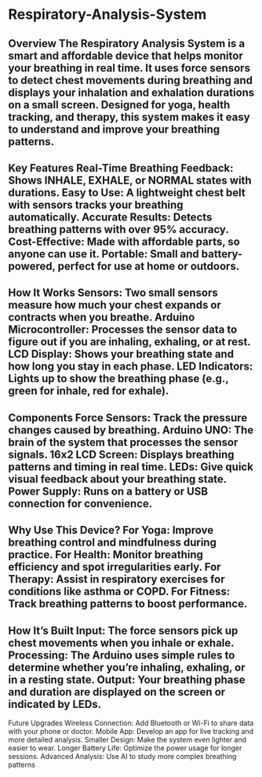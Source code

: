 # Respiratory-Analysis-System
Overview
The Respiratory Analysis System is a smart and affordable device that helps monitor your breathing in real time. It uses force sensors to detect chest movements during breathing and displays your inhalation and exhalation durations on a small screen. Designed for yoga, health tracking, and therapy, this system makes it easy to understand and improve your breathing patterns.
--------------------------------------------------------------------------------------------------------------------------------------------------------------------------------------------------------------------
Key Features
Real-Time Breathing Feedback: Shows INHALE, EXHALE, or NORMAL states with durations.
Easy to Use: A lightweight chest belt with sensors tracks your breathing automatically.
Accurate Results: Detects breathing patterns with over 95% accuracy.
Cost-Effective: Made with affordable parts, so anyone can use it.
Portable: Small and battery-powered, perfect for use at home or outdoors.
------------------------------------------------------------------------------------------------------------------------


How It Works
Sensors: Two small sensors measure how much your chest expands or contracts when you breathe.
Arduino Microcontroller: Processes the sensor data to figure out if you are inhaling, exhaling, or at rest.
LCD Display: Shows your breathing state and how long you stay in each phase.
LED Indicators: Lights up to show the breathing phase (e.g., green for inhale, red for exhale).
-----------------------------------------------------------------------------------------------------------------------------

Components
Force Sensors: Track the pressure changes caused by breathing.
Arduino UNO: The brain of the system that processes the sensor signals.
16x2 LCD Screen: Displays breathing patterns and timing in real time.
LEDs: Give quick visual feedback about your breathing state.
Power Supply: Runs on a battery or USB connection for convenience.
---------------------------------------------------------------------------------------------------------------------

Why Use This Device?
For Yoga: Improve breathing control and mindfulness during practice.
For Health: Monitor breathing efficiency and spot irregularities early.
For Therapy: Assist in respiratory exercises for conditions like asthma or COPD.
For Fitness: Track breathing patterns to boost performance.
-------------------------------------------------------------------------------------------------------------------------
How It’s Built
Input: The force sensors pick up chest movements when you inhale or exhale.
Processing: The Arduino uses simple rules to determine whether you’re inhaling, exhaling, or in a resting state.
Output: Your breathing phase and duration are displayed on the screen or indicated by LEDs.
----------------------------------------------------------------------------------------------------------------------------------------------------------------------------------------------------------------




Future Upgrades
Wireless Connection: Add Bluetooth or Wi-Fi to share data with your phone or doctor.
Mobile App: Develop an app for live tracking and more detailed analysis.
Smaller Design: Make the system even lighter and easier to wear.
Longer Battery Life: Optimize the power usage for longer sessions.
Advanced Analysis: Use AI to study more complex breathing patterns
